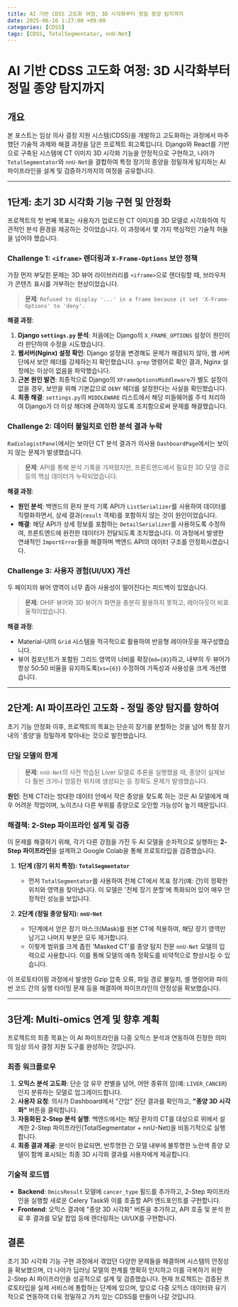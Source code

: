 ```yaml
---
title: AI 기반 CDSS 고도화 여정, 3D 시각화부터 정밀 종양 탐지까지
date: 2025-06-16 1:27:00 +09:00
categories: [CDSS]
tags: [CDSS, TotalSegmentator, nnU-Net]
---
```


# AI 기반 CDSS 고도화 여정: 3D 시각화부터 정밀 종양 탐지까지

## 개요

본 포스트는 임상 의사 결정 지원 시스템(CDSS)을 개발하고 고도화하는 과정에서 마주했던 기술적 과제와 해결 과정을 담은 프로젝트 회고록입니다. Django와 React를 기반으로 구축된 시스템에 CT 이미지 3D 시각화 기능을 안정적으로 구현하고, 나아가 `TotalSegmentator`와 `nnU-Net`을 결합하여 특정 장기의 종양을 정밀하게 탐지하는 AI 파이프라인을 설계 및 검증하기까지의 여정을 공유합니다.

---

## 1단계: 초기 3D 시각화 기능 구현 및 안정화

프로젝트의 첫 번째 목표는 사용자가 업로드한 CT 이미지를 3D 모델로 시각화하여 직관적인 분석 환경을 제공하는 것이었습니다. 이 과정에서 몇 가지 핵심적인 기술적 허들을 넘어야 했습니다.

### Challenge 1: `<iframe>` 렌더링과 `X-Frame-Options` 보안 정책

가장 먼저 부딪힌 문제는 3D 뷰어 라이브러리를 `<iframe>`으로 렌더링할 때, 브라우저가 콘텐츠 표시를 거부하는 현상이었습니다.

> **문제**: `Refused to display '...' in a frame because it set 'X-Frame-Options' to 'deny'.`

**해결 과정**:
1.  **Django `settings.py` 분석**: 처음에는 Django의 `X_FRAME_OPTIONS` 설정이 원인이라 판단하여 수정을 시도했습니다.
2.  **웹서버(Nginx) 설정 확인**: Django 설정을 변경해도 문제가 해결되지 않아, 웹 서버 단에서 보안 헤더를 강제하는지 확인했습니다. `grep` 명령어로 확인 결과, Nginx 설정에는 이상이 없음을 파악했습니다.
3.  **근본 원인 발견**: 최종적으로 Django의 `XFrameOptionsMiddleware`가 별도 설정이 없을 경우, 보안을 위해 기본값으로 `DENY` 헤더를 설정한다는 사실을 확인했습니다.
4.  **최종 해결**: `settings.py`의 `MIDDLEWARE` 리스트에서 해당 미들웨어를 주석 처리하여 Django가 더 이상 헤더에 관여하지 않도록 조치함으로써 문제를 해결했습니다.

### Challenge 2: 데이터 불일치로 인한 분석 결과 누락

`RadiologistPanel`에서는 보이던 CT 분석 결과가 의사용 `DashboardPage`에서는 보이지 않는 문제가 발생했습니다.

> **문제**: API를 통해 분석 기록을 가져왔지만, 프론트엔드에서 필요한 3D 모델 경로 등의 핵심 데이터가 누락되었습니다.

**해결 과정**:
-   **원인 분석**: 백엔드의 환자 분석 기록 API가 `ListSerializer`를 사용하여 데이터를 직렬화하면서, 상세 결과(`result` 객체)를 포함하지 않는 것이 원인이었습니다.
-   **해결**: 해당 API가 상세 정보를 포함하는 `DetailSerializer`를 사용하도록 수정하여, 프론트엔드에 완전한 데이터가 전달되도록 조치했습니다. 이 과정에서 발생한 연쇄적인 `ImportError`들을 해결하며 백엔드 API의 데이터 구조를 안정화시켰습니다.

### Challenge 3: 사용자 경험(UI/UX) 개선

두 페이지의 뷰어 영역이 너무 좁아 사용성이 떨어진다는 피드백이 있었습니다.

> **문제**: OHIF 뷰어와 3D 뷰어가 화면을 충분히 활용하지 못하고, 레이아웃이 비효율적이었습니다.

**해결 과정**:
-   Material-UI의 `Grid` 시스템을 적극적으로 활용하여 반응형 레이아웃을 재구성했습니다.
-   뷰어 컴포넌트가 포함된 그리드 영역의 너비를 확장(`md={8}`)하고, 내부의 두 뷰어가 항상 50:50 비율을 유지하도록(`xs={6}`) 수정하여 가독성과 사용성을 크게 개선했습니다.

---

## 2단계: AI 파이프라인 고도화 - 정밀 종양 탐지를 향하여

초기 기능 안정화 이후, 프로젝트의 목표는 단순히 장기를 분할하는 것을 넘어 특정 장기 내의 '종양'을 정밀하게 찾아내는 것으로 발전했습니다.

### 단일 모델의 한계

> **문제**: `nnU-Net`의 사전 학습된 Liver 모델로 추론을 실행했을 때, 종양이 실제보다 훨씬 크거나 엉뚱한 위치에 생성되는 등 정확도 문제가 발생했습니다.

**원인**: 전체 CT라는 방대한 데이터 안에서 작은 종양을 찾도록 하는 것은 AI 모델에게 매우 어려운 작업이며, 노이즈나 다른 부위를 종양으로 오인할 가능성이 높기 때문입니다.

### 해결책: 2-Step 파이프라인 설계 및 검증

이 문제를 해결하기 위해, 각기 다른 강점을 가진 두 AI 모델을 순차적으로 실행하는 **2-Step 파이프라인**을 설계하고 Google Colab을 통해 프로토타입을 검증했습니다.

1.  **1단계 (장기 위치 특정): `TotalSegmentator`**
    -   먼저 `TotalSegmentator`를 사용하여 전체 CT에서 목표 장기(예: 간)의 정확한 위치와 영역을 찾아냅니다. 이 모델은 '전체 장기 분할'에 특화되어 있어 매우 안정적인 성능을 보입니다.

2.  **2단계 (정밀 종양 탐지): `nnU-Net`**
    -   1단계에서 얻은 장기 마스크(Mask)를 원본 CT에 적용하여, 해당 장기 영역만 남기고 나머지 부분은 모두 제거합니다.
    -   이렇게 범위를 크게 좁힌 'Masked CT'를 종양 탐지 전문 `nnU-Net` 모델의 입력으로 사용합니다. 이를 통해 모델의 예측 정확도를 비약적으로 향상시킬 수 있습니다.

이 프로토타이핑 과정에서 발생한 Gzip 압축 오류, 파일 경로 불일치, 셸 명령어와 파이썬 코드 간의 실행 타이밍 문제 등을 해결하며 파이프라인의 안정성을 확보했습니다.

---

## 3단계: Multi-omics 연계 및 향후 계획

프로젝트의 최종 목표는 이 AI 파이프라인을 다중 오믹스 분석과 연동하여 진정한 의미의 임상 의사 결정 지원 도구를 완성하는 것입니다.

### 최종 워크플로우

1.  **오믹스 분석 고도화**: 단순 암 유무 판별을 넘어, 어떤 종류의 암(예: `LIVER_CANCER`)인지 분류하는 모델로 업그레이드합니다.
2.  **사용자 요청**: 의사가 Dashboard에서 "간암" 진단 결과를 확인하고, **"종양 3D 시각화"** 버튼을 클릭합니다.
3.  **자동화된 2-Step 분석 실행**: 백엔드에서는 해당 환자의 CT를 대상으로 위에서 설계한 2-Step 파이프라인(TotalSegmentator + nnU-Net)을 비동기적으로 실행합니다.
4.  **최종 결과 제공**: 분석이 완료되면, 반투명한 간 모델 내부에 불투명한 노란색 종양 모델이 함께 표시되는 최종 3D 시각화 결과를 사용자에게 제공합니다.

### 기술적 로드맵

-   **Backend**: `OmicsResult` 모델에 `cancer_type` 필드를 추가하고, 2-Step 파이프라인을 실행할 새로운 Celery Task와 이를 호출할 API 엔드포인트를 구현합니다.
-   **Frontend**: 오믹스 결과에 "종양 3D 시각화" 버튼을 추가하고, API 호출 및 분석 완료 후 결과를 모달 팝업 등에 렌더링하는 UI/UX를 구현합니다.

## 결론

초기 3D 시각화 기능 구현 과정에서 겪었던 다양한 문제들을 해결하며 시스템의 안정성을 확보했으며, 더 나아가 딥러닝 모델의 한계를 명확히 인지하고 이를 극복하기 위한 2-Step AI 파이프라인을 성공적으로 설계 및 검증했습니다. 현재 프로젝트는 검증된 프로토타입을 실제 서비스에 통합하는 단계에 있으며, 앞으로 다중 오믹스 데이터와 유기적으로 연동하여 더욱 정밀하고 가치 있는 CDSS를 만들어 나갈 것입니다.